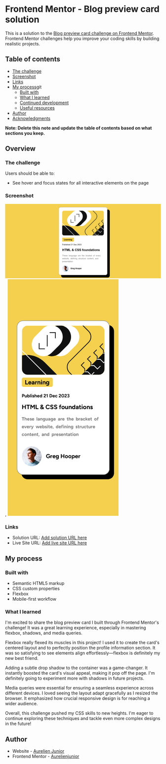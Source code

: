 # Frontend Mentor - Blog preview card solution

This is a solution to the [Blog preview card challenge on Frontend Mentor](https://www.frontendmentor.io/challenges/blog-preview-card-ckPaj01IcS). Frontend Mentor challenges help you improve your coding skills by building realistic projects.

## Table of contents

  - [The challenge](#the-challenge)
  - [Screenshot](#screenshot)
  - [Links](#links)
- [My process](#my-process)git
  - [Built with](#built-with)
  - [What I learned](#what-i-learned)
  - [Continued development](#continued-development)
  - [Useful resources](#useful-resources)
- [Author](#author)
- [Acknowledgments](#acknowledgments)

**Note: Delete this note and update the table of contents based on what sections you keep.**

## Overview

### The challenge

Users should be able to:

- See hover and focus states for all interactive elements on the page

### Screenshot

![](./screenshots/Screenshot%202024-01-17%20at%2012-19-54%20Frontend%20Mentor%20Blog%20preview%20card.png),
![](./screenshots/Screenshot%202024-01-17%20at%2012-20-49%20Frontend%20Mentor%20Blog%20preview%20card.png)

### Links

- Solution URL: [Add solution URL here](https://your-solution-url.com)
- Live Site URL: [Add live site URL here](https://your-live-site-url.com)

## My process

### Built with

- Semantic HTML5 markup
- CSS custom properties
- Flexbox
- Mobile-first workflow

### What I learned

I'm excited to share the blog preview card I built through Frontend Mentor's challenge! It was a great learning experience, especially in mastering flexbox, shadows, and media queries.

Flexbox really flexed its muscles in this project! I used it to create the card's centered layout and to perfectly position the profile information section. It was so satisfying to see elements align effortlessly—flexbox is definitely my new best friend.

Adding a subtle drop shadow to the container was a game-changer. It instantly boosted the card's visual appeal, making it pop off the page. I'm definitely going to experiment more with shadows in future projects.

Media queries were essential for ensuring a seamless experience across different devices. I loved seeing the layout adapt gracefully as I resized the browser. It emphasized how crucial responsive design is for reaching a wider audience.

Overall, this challenge pushed my CSS skills to new heights. I'm eager to continue exploring these techniques and tackle even more complex designs in the future!


## Author

- Website - [Aurelien Junior](https://www.your-site.com)
- Frontend Mentor - [Aurelienjunior](https://www.frontendmentor.io/profile/yourusername)

